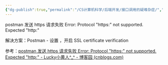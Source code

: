 ```yaml
---
{"dg-publish":true,"permalink":"/CS计算机科学/后端开发/接口调用的疑难杂症/","noteIcon":"","created":"2024-08-28T17:27:38.000+08:00","updated":"2024-04-23T23:57:42.000+08:00"}
---
```



postman 发送 https 请求失败 Error: Protocol "https:" not supported. Expected "http:"

解决方案：Postman - 设置 ，开启   SSL certificate verification

参考：[postman 发送 https 请求失败 Error: Protocol "https:" not supported. Expected "http:" - Lucky小黄人^_^ - 博客园 (cnblogs.com)](https://www.cnblogs.com/hi3254014978/p/17383310.html)